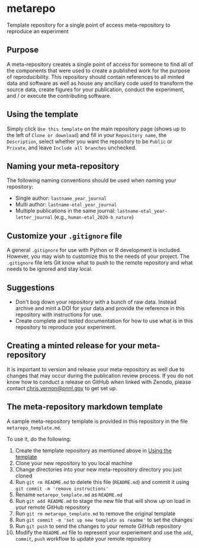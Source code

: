 

# metarepo
Template repository for a single point of access meta-repository to reproduce an experiment

## Purpose
A meta-repository creates a single point of access for someone to find all of the components that were used to create a published work for the purpose of reproducibility.  This repository should contain references to all minted data and software as well as house any ancillary code used to transform the source data, create figures for your publication, conduct the experiment, and / or execute the contributing software.

## Using the template
Simply click `Use this template` on the main repository page (shows up to the left of `Clone or download`) and fill in your `Repository name`, the `Description`, select whether you want the repository to be `Public` or `Private`, and leave `Include all branches` unchecked.

## Naming your meta-repository
The following naming conventions should be used when naming your repository:  
- Single author:  `lastname_year_journal`
- Multi author:  `lastname-etal_year_journal`
- Multiple publications in the same journal:  `lastname-etal_year-letter_journal` (e.g., `human-etal_2020-b_nature`)

## Customize your `.gitignore` file
A general `.gitignore` for use with Python or R development is included.  However, you may wish to customize this to the needs of your project.  The `.gitignore` file lets Git know what to push to the remote repository and what needs to be ignored and stay local.

## Suggestions
- Don't bog down your repository with a bunch of raw data.  Instead archive and mint a DOI for your data and provide the reference in this repository with instructions for use.
- Create complete and tested documentation for how to use what is in this repository to reproduce your experiment.

## Creating a minted release for your meta-repository
It is important to version and release your meta-repository as well due to changes that may occur during the publication review process.  If you do not know how to conduct a release on GitHub when linked with Zenodo, please contact chris.vernon@pnnl.gov to get set up.  

## The meta-repository markdown template
A sample meta-repository template is provided in this repository in the file `metarepo_template.md`.  

To use it, do the following:
1. Create the template repository as mentioned above in [Using the template](#using-the-template)
2. Clone your new repository to you local machine
3. Change directories into your new meta-repository directory you just cloned
4. Run `git rm README.md` to delete this file (`README.md`) and commit it using `git commit -m 'remove instructions'`
5. Rename `metarepo_template.md` as `README.md`
6. Run `git add README.md` to stage the new file that will show up on load in your remote GitHub repository
7. Run `git rm metarepo_template.md` to remove the original template
8. Run `git commit -m 'set up new template as readme'` to set the changes
9. Run `git push` to send the changes to your remote GitHub repository
10. Modify the `README.md` file to represent your experiement and use the `add`, `commit`, `push` workflow to update your remote repository
